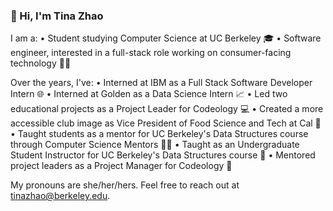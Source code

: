 ### 👋 Hi, I'm Tina Zhao 

I am a:
• Student studying Computer Science at UC Berkeley 🎓
• Software engineer, interested in a full-stack role working on consumer-facing technology 👩‍💻

Over the years, I've:
• Interned at IBM as a Full Stack Software Developer Intern 🌐
• Interned at Golden as a Data Science Intern 📈
• Led two educational projects as a Project Leader for Codeology 💻
• Created a more accessible club image as Vice President of Food Science and Tech at Cal 📸
• Taught students as a mentor for UC Berkeley's Data Structures course through Computer Science Mentors 👩‍🏫
• Taught as an Undergraduate Student Instructor for UC Berkeley's Data Structures course 📖
• Mentored project leaders as a Project Manager for Codeology 📕

My pronouns are she/her/hers. Feel free to reach out at tinazhao@berkeley.edu. 
